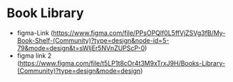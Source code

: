 # Book Library

- figma-Link  (https://www.figma.com/file/PPsOPQlf0L5ffVjZSVg3fB/My-Book-Shelf-(Community)?type=design&node-id=5-79&mode=design&t=sWljEr5NVnZUPScP-0)
- figma link 2 (https://www.figma.com/file/t5LP1t8cOr4t3M9xTrxJ9H/Books-Library-(Community)?type=design&mode=design)
